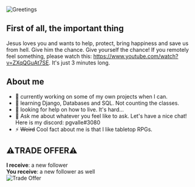 ![Greetings](https://media.tenor.com/0muRp0H9hTsAAAAM/greetings.gif 'Greetings')
## First of all, the important thing
Jesus loves you and wants to help, protect, bring happiness and save us from hell.
Give him the chance. Give yourself the chance!
If you remotely feel something, please watch this: https://www.youtube.com/watch?v=ZXqQGuAt7SE. It's just 3 minutes long.

## About me
- 🔭 currently working on some of my own projects when I can.
- 🌱 learning Django, Databases and SQL. Not counting the classes.
- 🤔 looking for help on how to live. It's hard...
- 💬 Ask me about whatever you feel like to ask. Let's have a nice chat! Here is my discord: pgvalle#3080
- ⚡ ~~Weird~~ Cool fact about me is that I like tabletop RPGs.

## ⚠️**TRADE OFFER**⚠️
**I receive**: a new follower\
**You receive**: a new follower as well\
![Trade Offer](https://media.tenor.com/KkZwKl2AQ2QAAAAM/trade-offer.gif 'Trade Offer')
